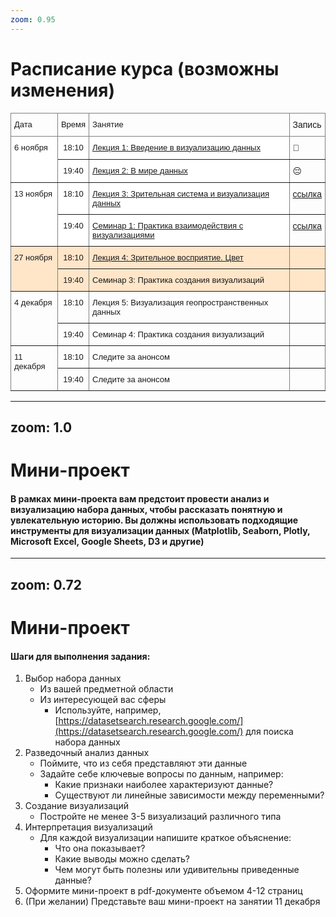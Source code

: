 ```yaml
---
zoom: 0.95
--- 
```


# Расписание курса (возможны изменения)

<style type="text/css">
.tg  {border-collapse:collapse;border-spacing:0;}
.tg td{border-color:black;border-style:solid;border-width:1px;font-family:Arial, sans-serif;font-size:14px;
  overflow:hidden;padding:10px 5px;word-break:normal;}
.tg th{border-color:black;border-style:solid;border-width:1px;font-family:Arial, sans-serif;font-size:14px;
  font-weight:normal;overflow:hidden;padding:10px 5px;word-break:normal;}
.tg .tg-05tr{background-color:#ffffff;border-color:inherit;font-size:small;text-align:center;vertical-align:top}
.tg .tg-5ece{border-color:inherit;font-size:small;text-align:left;vertical-align:top}
.tg .tg-3zjg{border-color:inherit;font-size:small;text-align:center;vertical-align:top}
.tg .tg-0pky{border-color:inherit;text-align:left;vertical-align:top}
.tg .tg-kt0z{background-color:#ffffff;border-color:inherit;font-size:small;text-align:left;vertical-align:top}
.tg .tg-7qrw{background-color:#ffe6c9;border-color:inherit;font-size:small;text-align:left;vertical-align:top}
.tg .tg-wuxm{background-color:#ffe6c9;border-color:inherit;font-size:small;text-align:center;vertical-align:top}
.tg .tg-z4fc{background-color:#ffe6c9;border-color:inherit;text-align:left;vertical-align:top}
</style>
<table class="tg"><thead>
  <tr>
    <th class="tg-5ece">Дата</th>
    <th class="tg-3zjg">Время</th>
    <th class="tg-5ece">Занятие<br></th>
    <th class="tg-0pky">Запись</th>
  </tr></thead>
<tbody>
  <tr>
    <td class="tg-kt0z" rowspan="2">6 ноября</td>
    <td class="tg-05tr">18:10</td>
    <td class="tg-kt0z"><a href="https://afonsky.github.io/hse-vis-2024-lecture1">Лекция 1: Введение в визуализацию данных</a></td>
    <td class="tg-0pky">🥺</td>
  </tr>
  <tr>
    <td class="tg-05tr">19:40</td>
    <td class="tg-kt0z"><a href="https://afonsky.github.io/hse-vis-2024-lecture2">Лекция 2: В мире данных</a></td>
    <td class="tg-0pky">😔</td>
  </tr>
  <tr>
    <td class="tg-kt0z" rowspan="2">13 ноября</td>
    <td class="tg-05tr">18:10</td>
    <td class="tg-kt0z"><a href="https://afonsky.github.io/hse-vis-2024-lecture3">Лекция 3: Зрительная система и визуализация данных</a></td>
    <td class="tg-0pky"><a href="https://drive.google.com/file/d/18dFSbGZyc8wphdwHA7UMCyuP9ktktJpA/view?usp=drive_link">ссылка</a></td>
  </tr>
  <tr>
    <td class="tg-05tr">19:40</td>
    <td class="tg-kt0z"><a href="https://drive.google.com/file/d/1MxVMAKGV4a7V3mixfnGNGpZj4leRM5dC/view?usp=sharing">Семинар 1: Практика взаимодействия с визуализациями</a></td>
    <td class="tg-0pky"><a href="https://drive.google.com/file/d/1suNBV_411CEioYNRtb7Qfrf5hlDMgwN3/view?usp=drive_link">ссылка</a></td>
  </tr>
  <tr>
    <td class="tg-7qrw" rowspan="2">27 ноября</td>
    <td class="tg-wuxm">18:10</td>
    <td class="tg-7qrw"><a href="https://afonsky.github.io/hse-vis-2024-lecture4">Лекция 4: Зрительное восприятие. Цвет</a></td>
    <td class="tg-z4fc"></td>
  </tr>
  <tr>
    <td class="tg-wuxm">19:40</td>
    <td class="tg-7qrw">Семинар 3: Практика создания визуализаций</td>
    <td class="tg-z4fc"></td>
  </tr>
  <tr>
    <td class="tg-5ece" rowspan="2">4 декабря<br><br></td>
    <td class="tg-3zjg">18:10</td>
    <td class="tg-5ece">Лекция 5: Визуализация геопространственных данных</td>
    <td class="tg-0pky"></td>
  </tr>
  <tr>
    <td class="tg-3zjg">19:40</td>
    <td class="tg-5ece">Семинар 4: Практика создания визуализаций</td>
    <td class="tg-0pky"></td>
  </tr>
  <tr>
    <td class="tg-5ece" rowspan="2">11 декабря<br></td>
    <td class="tg-3zjg">18:10</td>
    <td class="tg-5ece">Следите за анонсом</td>
    <td class="tg-0pky"></td>
  </tr>
  <tr>
    <td class="tg-3zjg">19:40</td>
    <td class="tg-5ece">Следите за анонсом</td>
    <td class="tg-0pky"></td>
  </tr>
</tbody></table>

---
zoom: 1.0
---

# Мини-проект

#### В рамках мини-проекта вам предстоит провести анализ и визуализацию набора данных, чтобы рассказать понятную и увлекательную историю. Вы должны использовать подходящие инструменты для визуализации данных (Matplotlib, Seaborn, Plotly, Microsoft Excel, Google Sheets, D3 и другие)

---
zoom: 0.72
---

# Мини-проект

#### Шаги для выполнения задания:
  1. Выбор набора данных
      * Из вашей предметной области
      * Из интересующей вас сферы
        * Используйте, например, [https://datasetsearch.research.google.com/](https://datasetsearch.research.google.com/) для поиска набора данных
  2. Разведочный анализ данных
      * Поймите, что из себя представляют эти данные
      * Задайте себе ключевые вопросы по данным, например:  
        * Какие признаки наиболее характеризуют данные?
        * Существуют ли линейные зависимости между переменными?
  4. Создание визуализаций
      * Постройте не менее 3-5 визуализаций различного типа
  5. Интерпретация визуализаций
      * Для каждой визуализации напишите краткое объяснение:
        * Что она показывает?
        * Какие выводы можно сделать?
        * Чем могут быть полезны или удивительны приведенные данные?
  6. Оформите мини-проект в pdf-документе объемом 4-12 страниц
  7. (При желании) Представьте ваш мини-проект на занятии 11 декабря
